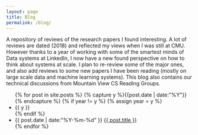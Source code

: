 ```yaml
---
layout: page
title: Blog
permalink: /blog/
---
```


A repository of reviews of the research papers I found interesting. A lot of reviews are dated (2018) and reflected my views when I was still at CMU. However thanks to a year of working with some of the smartest minds of Data systems at LinkedIn, I now have a new found perspective on how to think about systems at scale. I plan to re-review some of the major ones, and also add reviews to some new papers I have been reading (mostly on large scale data and machine learning systems). This blog also contains our technical discussions from Mountain View CS Reading Groups.
<br>

<ul class="listing">
{% for post in site.posts %}
  {% capture y %}{{post.date | date:"%Y"}}{% endcapture %}
  {% if year != y %}
    {% assign year = y %}
    <li class="listing-seperator">{{ y }}</li>
  {% endif %}
  <li class="listing-item">
    <time datetime="{{ post.date | date:"%Y-%m-%d" }}">{{ post.date | date:"%Y-%m-%d" }}</time>
    <a href="{{ post.url }}" title="{{ post.title }}">{{ post.title }}</a>
  </li>
{% endfor %}
</ul>
